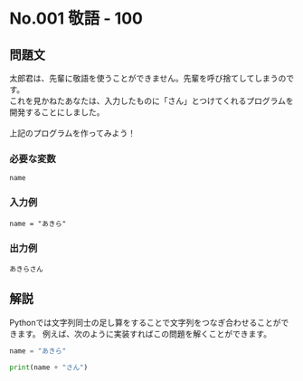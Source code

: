 # No.001 敬語 - 100
## 問題文
太郎君は、先輩に敬語を使うことができません。先輩を呼び捨てしてしまうのです。<br>
これを見かねたあなたは、入力したものに「さん」とつけてくれるプログラムを開発することにしました。<br><br>
上記のプログラムを作ってみよう！
### 必要な変数
```
name
```
### 入力例
```
name = "あきら"
```
### 出力例
```
あきらさん
```
## 解説
Pythonでは文字列同士の足し算をすることで文字列をつなぎ合わせることができます。
例えば、次のように実装すればこの問題を解くことができます。
```py
name = "あきら"

print(name + "さん")
```
